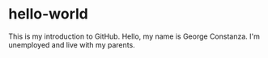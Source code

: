 # hello-world
This is my introduction to GitHub.
Hello, my name is George Constanza. I'm unemployed and live with my parents.
